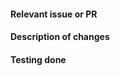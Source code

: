 #### Relevant issue or PR
<!-- If the changes resolve an issue or follow some other PR, link to them here. GitHub references are strongly preferred, but links to other resources, such as Jira or Confluence, can also be used. Only link something if it is directly relevant. -->

#### Description of changes
<!-- Add a high-level description of changes, focusing on the *what* and *why*. -->

#### Testing done
<!-- Describe how the changes were tested; e.g., "CI passes", "Tested manually in stagingrepo#123", screenshots of a terminal session that verify the changes, or any other evidence of testing the changes. -->
